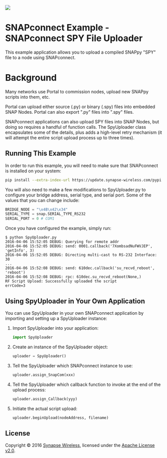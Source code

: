 [![](https://cloud.githubusercontent.com/assets/1317406/12406044/32cd9916-be0f-11e5-9b18-1547f284f878.png)](http://www.synapse-wireless.com/)

# SNAPconnect Example - SNAPconnect SPY File Uploader

This example application allows you to upload a compiled SNAPpy "SPY" file to a node using SNAPconnect.

# Background

Many networks use Portal to commission nodes, upload new SNAPpy scripts into them, etc.

Portal can upload either source (.py) or binary (.spy) files into embedded SNAP Nodes.
Portal can also export ".py" files into ".spy" files.

SNAPconnect applications can also upload SPY files into SNAP Nodes, but doing so requires
a handful of function calls. The SpyUploader class encapsulates some of the details, plus
adds a high-level retry mechanism (it will attempt the entire script upload process up
to three times).

## Running This Example

In order to run this example, you will need to make sure that SNAPconnect is installed on your system:

```bash
pip install --extra-index-url https://update.synapse-wireless.com/pypi snapconnect
```
    
You will also need to make a few modifications to SpyUploader.py to configure your bridge address,
serial type, and serial port. Some of the values that you can change include:

```python
BRIDGE_NODE = "\x4B\x42\x34"
SERIAL_TYPE = snap.SERIAL_TYPE_RS232
SERIAL_PORT = 0 # COM1
```

Once you have configured the example, simply run:

```
$ python SpyUploader.py
2016-04-06 15:52:05 DEBUG: Querying for remote addr
2016-04-06 15:52:05 DEBUG: send: 0001.callback('7XombsadNuFWVJEP', 'getInfo', 3)
2016-04-06 15:52:05 DEBUG: Directing multi-cast to RS-232 Interface: 30
...
2016-04-06 15:52:08 DEBUG: send: 610dec.callback('su_recvd_reboot', 'reboot')
2016-04-06 15:52:08 DEBUG: rpc: 610dec.su_recvd_reboot(None,)
RF Script Upload: Successfully uploaded the script
errCode=3
```


## Using SpyUploader in Your Own Application

You can use SpyUploader in your own SNAPconnect application by importing and setting up a SpyUploader instance:
    
1.  Import SpyUploader into your application:

    ```python
    import SpyUploader
    ```
    
1.  Create an instance of the SpyUploader object:

    ```python
    uploader = SpyUploader()
    ```

1.  Tell the SpyUploader which SNAPconnect instance to use:

    ```python
    uploader.assign_SnapCom(xxx)
    ```

1.  Tell the SpyUploader which callback function to invoke at the end of the upload process:

    ```python
    uploader.assign_Callback(yyy)
    ```

1.  Initiate the actual script upload:

    ```python
    uploader.beginUpload(nodeAddress, filename)
    ```

## License

Copyright © 2016 [Synapse Wireless](http://www.synapse-wireless.com/), licensed under the [Apache License v2.0](LICENSE.md).
